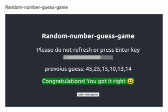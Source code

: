 Random-number-guess-game


![congo image](https://github.com/Zameerzz/random-number-guess/blob/master/public/congo.png?raw=true)
